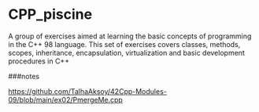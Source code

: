 # CPP_piscine

A group of exercises aimed at learning the basic concepts of programming in the C++ 98 language. This set of exercises covers classes, methods, scopes, inheritance, encapsulation, virtualization and basic development procedures in C++








###notes

https://github.com/TalhaAksoy/42Cpp-Modules-09/blob/main/ex02/PmergeMe.cpp
